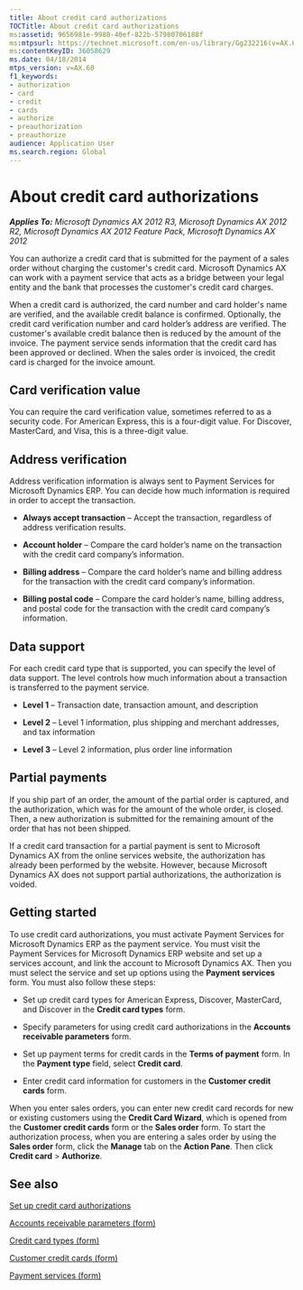 ```yaml
---
title: About credit card authorizations
TOCTitle: About credit card authorizations
ms:assetid: 9656981e-9988-40ef-822b-57980706188f
ms:mtpsurl: https://technet.microsoft.com/en-us/library/Gg232216(v=AX.60)
ms:contentKeyID: 36058629
ms.date: 04/18/2014
mtps_version: v=AX.60
f1_keywords:
- authorization
- card
- credit
- cards
- authorize
- preauthorization
- preauthorize
audience: Application User
ms.search.region: Global
---
```


# About credit card authorizations 


_**Applies To:** Microsoft Dynamics AX 2012 R3, Microsoft Dynamics AX 2012 R2, Microsoft Dynamics AX 2012 Feature Pack, Microsoft Dynamics AX 2012_

You can authorize a credit card that is submitted for the payment of a sales order without charging the customer's credit card. Microsoft Dynamics AX can work with a payment service that acts as a bridge between your legal entity and the bank that processes the customer's credit card charges.

When a credit card is authorized, the card number and card holder's name are verified, and the available credit balance is confirmed. Optionally, the credit card verification number and card holder’s address are verified. The customer's available credit balance then is reduced by the amount of the invoice. The payment service sends information that the credit card has been approved or declined. When the sales order is invoiced, the credit card is charged for the invoice amount.

## Card verification value

You can require the card verification value, sometimes referred to as a security code. For American Express, this is a four-digit value. For Discover, MasterCard, and Visa, this is a three-digit value.

## Address verification

Address verification information is always sent to Payment Services for Microsoft Dynamics ERP. You can decide how much information is required in order to accept the transaction.

  - **Always accept transaction** – Accept the transaction, regardless of address verification results.

  - **Account holder** – Compare the card holder’s name on the transaction with the credit card company’s information.

  - **Billing address** – Compare the card holder’s name and billing address for the transaction with the credit card company’s information.

  - **Billing postal code** – Compare the card holder’s name, billing address, and postal code for the transaction with the credit card company’s information.

## Data support

For each credit card type that is supported, you can specify the level of data support. The level controls how much information about a transaction is transferred to the payment service.

  - **Level 1** – Transaction date, transaction amount, and description

  - **Level 2** – Level 1 information, plus shipping and merchant addresses, and tax information

  - **Level 3** – Level 2 information, plus order line information

## Partial payments

If you ship part of an order, the amount of the partial order is captured, and the authorization, which was for the amount of the whole order, is closed. Then, a new authorization is submitted for the remaining amount of the order that has not been shipped.

If a credit card transaction for a partial payment is sent to Microsoft Dynamics AX from the online services website, the authorization has already been performed by the website. However, because Microsoft Dynamics AX does not support partial authorizations, the authorization is voided.

## Getting started

To use credit card authorizations, you must activate Payment Services for Microsoft Dynamics ERP as the payment service. You must visit the Payment Services for Microsoft Dynamics ERP website and set up a services account, and link the account to Microsoft Dynamics AX. Then you must select the service and set up options using the **Payment services** form. You must also follow these steps:

  - Set up credit card types for American Express, Discover, MasterCard, and Discover in the **Credit card types** form.

  - Specify parameters for using credit card authorizations in the **Accounts receivable parameters** form.

  - Set up payment terms for credit cards in the **Terms of payment** form. In the **Payment type** field, select **Credit card**.

  - Enter credit card information for customers in the **Customer credit cards** form.

When you enter sales orders, you can enter new credit card records for new or existing customers using the **Credit Card Wizard**, which is opened from the **Customer credit cards** form or the **Sales order** form. To start the authorization process, when you are entering a sales order by using the **Sales order** form, click the **Manage** tab on the **Action Pane**. Then click **Credit card** \> **Authorize**.

## See also

[Set up credit card authorizations](set-up-credit-card-authorizations.md)

[Accounts receivable parameters (form)](https://technet.microsoft.com/en-us/library/aa576993\(v=ax.60\))

[Credit card types (form)](https://technet.microsoft.com/en-us/library/hh209565\(v=ax.60\))

[Customer credit cards (form)](https://technet.microsoft.com/en-us/library/hh227616\(v=ax.60\))

[Payment services (form)](https://technet.microsoft.com/en-us/library/hh227622\(v=ax.60\))

  


